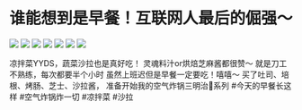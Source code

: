 # 谁能想到是早餐！互联网人最后的倔强～

![](img/66b2d468-8ce6-43c3-9196-005d55ed2b3c.jpg)
![](img/6f3bda20-b8d5-45e7-9b65-637df9222477.jpg)
![](img/25908d7f-59f8-4206-aff1-acf3d72ab0b6.jpg)
![](img/dbc93dc9-b5a3-4c2e-9eda-8b8088fc2878.jpg)
![](img/d1a5411e-5b2f-44ef-b675-ccebd6382e87.jpg)
![](img/392ff406-2077-4e1f-90a4-0954e802d4a6.jpg)
![](img/f429f6db-9040-4212-9620-741e9dba3b6c.jpg)

凉拌菜YYDS，蔬菜沙拉也是真好吃！
灵魂料汁or烘焙芝麻酱都很赞～
就是刀工不熟练，每次都要半个小时
虽然上班迟但是早餐一定要吃！嘻嘻～
买了吐司、培根、烤肠、芝士、沙拉酱，
准备开始我的空气炸锅三明治🥪系列
#今天的早餐长这样 #空气炸锅炸一切 #凉拌菜 #沙拉